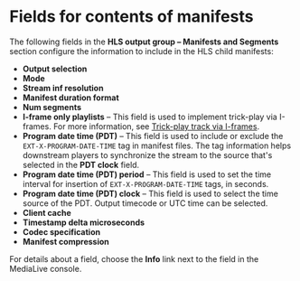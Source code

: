 # Fields for contents of manifests<a name="hls-manifest-contents"></a>

The following fields in the **HLS output group – Manifests and Segments** section configure the information to include in the HLS child manifests:
+ **Output selection**
+ **Mode**
+ **Stream inf resolution**
+ **Manifest duration format**
+ **Num segments**
+ **I\-frame only playlists** – This field is used to implement trick\-play via I\-frames\. For more information, see [Trick\-play track via I\-frames](trick-play-i-frames.md)\.
+ **Program date time \(PDT\)** – This field is used to include or exclude the `EXT-X-PROGRAM-DATE-TIME` tag in manifest files\. The tag information helps downstream players to synchronize the stream to the source that's selected in the **PDT clock** field\.
+ **Program date time \(PDT\) period** – This field is used to set the time interval for insertion of `EXT-X-PROGRAM-DATE-TIME` tags, in seconds\.
+ **Program date time \(PDT\) clock** – This field is used to select the time source of the PDT\. Output timecode or UTC time can be selected\.
+ **Client cache**
+ **Timestamp delta microseconds**
+ **Codec specification**
+ **Manifest compression**

For details about a field, choose the **Info** link next to the field in the MediaLive console\. 